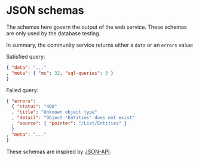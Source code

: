 # JSON schemas

The schemas here govern the output of the web service.  These schemas are only used by the database testing.

In summary, the community service returns either a `data` or an `errors` value:

Satisfied query:
```json
{ "data": "..."
, "meta": { "ms": 32, "sql-queries": 3 }
}
```

Failed query:
```json
{ "errors":
  { "status": "400"
  , "title": "Unknown object type"
  , "detail": "Object 'Entities' does not exist"
  , "source": { "pointer": "/List/Entities" }
  }
, "meta": "..."
}
```

These schemas are inspired by [JSON-API](http://jsonapi.org/).
